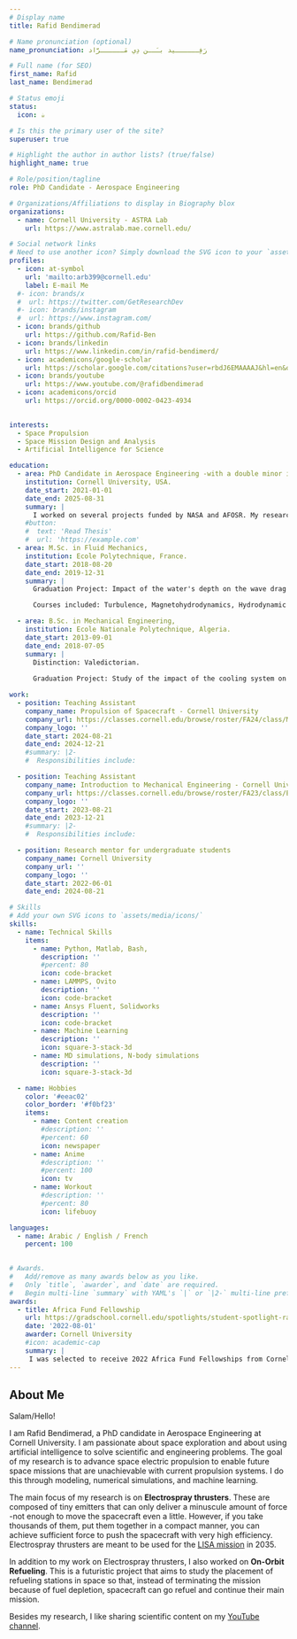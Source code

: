 ```yaml
---
# Display name
title: Rafid Bendimerad

# Name pronunciation (optional)
name_pronunciation: رَفِــــــيد بـَــن دِي مَــــــرَّاد

# Full name (for SEO)
first_name: Rafid
last_name: Bendimerad

# Status emoji
status:
  icon: ☕️

# Is this the primary user of the site?
superuser: true

# Highlight the author in author lists? (true/false)
highlight_name: true

# Role/position/tagline
role: PhD Candidate - Aerospace Engineering

# Organizations/Affiliations to display in Biography blox
organizations:
  - name: Cornell University - ASTRA Lab
    url: https://www.astralab.mae.cornell.edu/

# Social network links
# Need to use another icon? Simply download the SVG icon to your `assets/media/icons/` folder.
profiles:
  - icon: at-symbol
    url: 'mailto:arb399@cornell.edu'
    label: E-mail Me
  #- icon: brands/x
  #  url: https://twitter.com/GetResearchDev
  #- icon: brands/instagram
  #  url: https://www.instagram.com/
  - icon: brands/github
    url: https://github.com/Rafid-Ben
  - icon: brands/linkedin
    url: https://www.linkedin.com/in/rafid-bendimerd/
  - icon: academicons/google-scholar
    url: https://scholar.google.com/citations?user=rbdJ6EMAAAAJ&hl=en&oi=ao
  - icon: brands/youtube
    url: https://www.youtube.com/@rafidbendimerad
  - icon: academicons/orcid
    url: https://orcid.org/0000-0002-0423-4934
  

interests:
  - Space Propulsion
  - Space Mission Design and Analysis
  - Artificial Intelligence for Science 

education:
  - area: PhD Candidate in Aerospace Engineering -with a double minor in Astronomy and Computer Science-,
    institution: Cornell University, USA.
    date_start: 2021-01-01
    date_end: 2025-08-31
    summary: |
      I worked on several projects funded by NASA and AFOSR. My research invlolves on-orbit refueling, discovery of new propellants for propulsion systems using Machine Learning (ML), and modeling and simulation of electrospray thruster plumes using Molecular Dynamics (MD) simulations and N-body simulations. 
    #button:
    #  text: 'Read Thesis'
    #  url: 'https://example.com'
  - area: M.Sc. in Fluid Mechanics,
    institution: Ecole Polytechnique, France.
    date_start: 2018-08-20
    date_end: 2019-12-31
    summary: |
      Graduation Project: Impact of the water's depth on the wave drag for symmetric and non-symmetric bodies -- Application to rowing, canoe and kayak boats --.

      Courses included: Turbulence, Magnetohydrodynamics, Hydrodynamic Instabilities, CFD, etc.

  - area: B.Sc. in Mechanical Engineering,
    institution: Ecole Nationale Polytechnique, Algeria.
    date_start: 2013-09-01
    date_end: 2018-07-05
    summary: |
      Distinction: Valedictorian.
      
      Graduation Project: Study of the impact of the cooling system on the performance of a combined-cycle power plant: Comparison study between water cooling and air cooling.

work:
  - position: Teaching Assistant
    company_name: Propulsion of Spacecraft - Cornell University
    company_url: https://classes.cornell.edu/browse/roster/FA24/class/MAE/5540
    company_logo: ''
    date_start: 2024-08-21
    date_end: 2024-12-21
    #summary: |2-
    #  Responsibilities include:

  - position: Teaching Assistant
    company_name: Introduction to Mechanical Engineering - Cornell University
    company_url: https://classes.cornell.edu/browse/roster/FA23/class/ENGRI/1170
    company_logo: ''
    date_start: 2023-08-21
    date_end: 2023-12-21
    #summary: |2-
    #  Responsibilities include:

  - position: Research mentor for undergraduate students
    company_name: Cornell University
    company_url: ''
    company_logo: ''
    date_start: 2022-06-01
    date_end: 2024-08-21

# Skills
# Add your own SVG icons to `assets/media/icons/`
skills:
  - name: Technical Skills
    items:
      - name: Python, Matlab, Bash,
        description: ''
        #percent: 80
        icon: code-bracket
      - name: LAMMPS, Ovito
        description: ''
        icon: code-bracket
      - name: Ansys Fluent, Solidworks
        description: ''
        icon: code-bracket
      - name: Machine Learning
        description: ''
        icon: square-3-stack-3d
      - name: MD simulations, N-body simulations
        description: ''
        icon: square-3-stack-3d

  - name: Hobbies
    color: '#eeac02'
    color_border: '#f0bf23'
    items:
      - name: Content creation
        #description: ''
        #percent: 60
        icon: newspaper
      - name: Anime
        #description: ''
        #percent: 100
        icon: tv
      - name: Workout
        #description: ''
        #percent: 80
        icon: lifebuoy

languages:
  - name: Arabic / English / French
    percent: 100
  

# Awards.
#   Add/remove as many awards below as you like.
#   Only `title`, `awarder`, and `date` are required.
#   Begin multi-line `summary` with YAML's `|` or `|2-` multi-line prefix and indent 2 spaces below.
awards:
  - title: Africa Fund Fellowship
    url: https://gradschool.cornell.edu/spotlights/student-spotlight-rafid-bendimerad/
    date: '2022-08-01'
    awarder: Cornell University 
    #icon: academic-cap
    summary: |
     I was selected to receive 2022 Africa Fund Fellowships from Cornell University.
---
```


## About Me

Salam/Hello!

I am Rafid Bendimerad, a PhD candidate in Aerospace Engineering at Cornell University. I am passionate about space exploration and about using artificial intelligence to solve scientific and engineering problems. The goal of my research is to advance space electric propulsion to enable future space missions that are unachievable with current propulsion systems.
I do this through modeling, numerical simulations, and machine learning.

The main focus of my research is on **Electrospray thrusters**. These are composed of tiny emitters that can only deliver a minuscule amount of force -not enough to move the spacecraft even a little. However, if you take thousands of them, put them together in a compact manner, you can achieve sufficient force to push the spacecraft with very high efficiency. Electrospray thrusters are meant to be used for the [LISA mission](https://lisa.nasa.gov/) in 2035.

In addition to my work on Electrospray thrusters, I also worked on **On-Orbit Refueling**. This is a futuristic project that aims to study the placement of refueling stations in space so that, instead of terminating the mission because of fuel depletion, spacecraft can go refuel and continue their main mission.

Besides my research, I like sharing scientific content on my [YouTube channel](https://www.youtube.com/@rafidbendimerad).